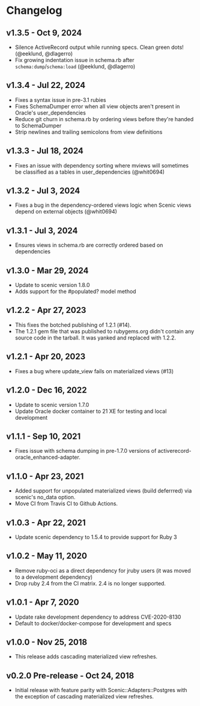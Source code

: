 # Changelog

## v1.3.5 - Oct 9, 2024

- Silence ActiveRecord output while running specs. Clean green dots! (@eeklund, @dlagerro)
- Fix growing indentation issue in schema.rb after `schema:dump`/`schema:load` (@eeklund, @dlagerro)

## v1.3.4 - Jul 22, 2024

- Fixes a syntax issue in pre-3.1 rubies
- Fixes SchemaDumper error when all view objects aren't present in Oracle's user_dependencies
- Reduce git churn in schema.rb by ordering views before they're handed to SchemaDumper
- Strip newlines and trailing semicolons from view definitions

## v1.3.3  - Jul 18, 2024

- Fixes an issue with dependency sorting where mviews will sometimes be classified as a tables in user_dependencies (@whit0694)

## v1.3.2 - Jul 3, 2024

- Fixes a bug in the dependency-ordered views logic when Scenic views depend on external objects (@whit0694)

## v1.3.1 - Jul 3, 2024

- Ensures views in schema.rb are correctly ordered based on dependencies

## v1.3.0 - Mar 29, 2024

- Update to scenic version 1.8.0
- Adds support for the #populated? model method

## v1.2.2 - Apr 27, 2023

- This fixes the botched publishing of 1.2.1 (#14).
- The 1.2.1 gem file that was published to rubygems.org didn't contain any source code in the tarball. It was yanked and replaced with 1.2.2.

## v1.2.1 - Apr 20, 2023

- Fixes a bug where update_view fails on materialized views (#13)

## v1.2.0 - Dec 16, 2022

- Update to scenic version 1.7.0
- Update Oracle docker container to 21 XE for testing and local development

## v1.1.1 - Sep 10, 2021

- Fixes issue with schema dumping in pre-1.7.0 versions of activerecord-oracle_enhanced-adapter.

## v1.1.0 - Apr 23, 2021

- Added support for unpopulated materialized views (build deferrred) via scenic's no_data option.
- Move CI from Travis CI to Github Actions.

## v1.0.3 - Apr 22, 2021

- Update scenic dependency to 1.5.4 to provide support for Ruby 3

## v1.0.2 - May 11, 2020

- Remove ruby-oci as a direct dependency for jruby users (it was moved to a development dependency)
- Drop ruby 2.4 from the CI matrix. 2.4 is no longer supported.

## v1.0.1 - Apr 7, 2020

- Update rake development dependency to address CVE-2020-8130
- Default to docker/docker-compose for development and specs

## v1.0.0 - Nov 25, 2018

- This release adds cascading materialized view refreshes.

## v0.2.0 Pre-release - Oct 24, 2018

- Initial release with feature parity with Scenic::Adapters::Postgres with the exception of cascading materialized view refreshes.

